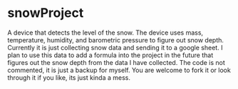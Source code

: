 # snowProject
A device that detects the level of the snow.
The device uses mass, temperature, humidity, and barometric pressure to figure out snow depth.
Currently it is just collecting snow data and sending it to a google sheet.
I plan to use this data to add a formula into the project in the future that figures out the snow depth from the data I have collected.
The code is not commented, it is just a backup for myself.
You are welcome to fork it or look through it if you like, its just kinda a mess.
